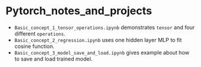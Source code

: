 # Pytorch_notes_and_projects
- `Basic_concept_1_tensor_operations.ipynb` demonstrates `tensor` and four different `operations`.
- `Basic_concept_2_regression.ipynb` uses one hidden layer MLP to fit cosine function.
- `Basic_concept_3_model_save_and_load.ipynb` gives example about how to save and load trained model.
